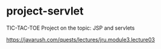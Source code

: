 # project-servlet

TIC-TAC-TOE
Project on the topic: JSP and servlets

https://javarush.com/quests/lectures/jru.module3.lecture03
